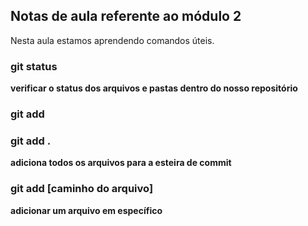 ## Notas de aula referente ao módulo 2

Nesta aula estamos aprendendo comandos úteis.

### git status
 **verificar o status dos arquivos e pastas dentro do nosso repositório**

### git add
### git add .

 **adiciona todos os arquivos para a esteira de commit** 

### git add [caminho do arquivo]

 **adicionar um arquivo em específico**
